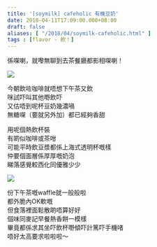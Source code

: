 ```yaml
---
title: '[soymilk] cafeholic 有機豆奶'
date: 2018-04-11T17:09:00.000+08:00
draft: false
aliases: [ "/2018/04/soymilk-cafeholic.html" ]
tags : [flavor - 飲！]
---
```


係㗎喇，就嚟無聊到去茶餐廳都影相㗎喇！  

[![](https://c1.staticflickr.com/1/889/41364367731_aeb5c7f8be_z.jpg)](https://c1.staticflickr.com/1/889/41364367731_aeb5c7f8be_z.jpg)

今朝飲咗咖啡就唔想下午茶又飲  
咪試吓叫其他嘢飲吓  
又估唔到呢杯豆奶幾濃喎  
無糖㗎（要就另外加）都已經夠香甜  
  
用呢個熱飲杯裝  
有啲似咖啡或茶咁  
可能平時飲豆漿都係上海式透明杯嘅樣  
仲要個面層係厚厚嘅奶泡  
睇落感覺較西化同優雅少少  

[![](https://c1.staticflickr.com/1/883/26492789887_36e2bcbea2_z.jpg)](https://c1.staticflickr.com/1/883/26492789887_36e2bcbea2_z.jpg)

份下午茶嘅waffle就一般般啦  
都外脆內OK軟嘅  
但食落裡面鬆散啲唔算好好  
個味同麥記早餐熱香餅一模樣  
畢竟都係求其坐吓飲杯嘢傾吓計篤吓手機啫  
唔好太高要求啦啦啦～